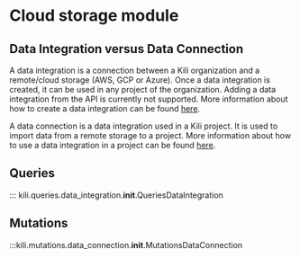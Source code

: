 # Cloud storage module

## Data Integration versus Data Connection

A data integration is a connection between a Kili organization and a remote/cloud storage (AWS, GCP or Azure).
Once a data integration is created, it can be used in any project of the organization.
Adding a data integration from the API is currently not supported. More information about how to create a data integration can be found [here](https://docs.kili-technology.com/docs/adding-assets-to-project#creating-a-remote-storage-integration).

A data connection is a data integration used in a Kili project. It is used to import data from a remote storage to a project.
More information about how to use a data integration in a project can be found [here](https://docs.kili-technology.com/docs/adding-assets-to-project#adding-assets-located-in-remote-storage-integration).

## Queries

::: kili.queries.data_integration.__init__.QueriesDataIntegration

## Mutations

:::kili.mutations.data_connection.__init__.MutationsDataConnection
